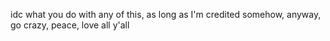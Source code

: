 idc what you do with any of this, as long as I'm credited somehow, anyway, go crazy, peace, love all y'all
